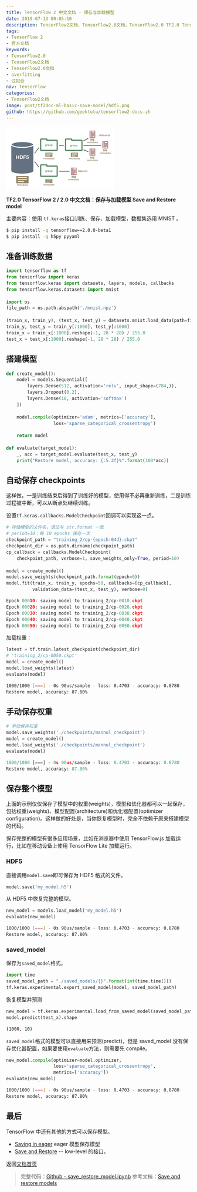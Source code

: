 ```yaml
---
title: TensorFlow 2 中文文档 - 保存与加载模型
date: 2019-07-13 00:05:10
description: TensorFlow2文档，TensorFlow2.0文档，TensorFlow2.0 TF2.0 TensorFlow 2 / 2.0 官方文档中文版，保存与加载模型 Save and Restore model。
tags:
- TensorFlow 2
- 官方文档
keywords:
- TensorFlow2.0
- TensorFlow2文档
- TensorFlow2.0文档
- overfitting
- 过拟合
nav: TensorFlow
categories:
- TensorFlow2文档
image: post/tf2doc-ml-basic-save-model/hdf5.png
github: https://github.com/geektutu/tensorflow2-docs-zh
---
```


![TensorFlow HDF5](tf2doc-ml-basic-save-model/hdf5.png)

**TF2.0 TensorFlow 2 / 2.0 中文文档：保存与加载模型 Save and Restore model**

主要内容：使用 `tf.keras`接口训练、保存、加载模型，数据集选用 MNIST 。

```bash
$ pip install -q tensorflow==2.0.0-beta1
$ pip install -q h5py pyyaml
```

## 准备训练数据

```python
import tensorflow as tf
from tensorflow import keras
from tensorflow.keras import datasets, layers, models, callbacks
from tensorflow.keras.datasets import mnist

import os
file_path = os.path.abspath('./mnist.npz')

(train_x, train_y), (test_x, test_y) = datasets.mnist.load_data(path=file_path)
train_y, test_y = train_y[:1000], test_y[:1000]
train_x = train_x[:1000].reshape(-1, 28 * 28) / 255.0
test_x = test_x[:1000].reshape(-1, 28 * 28) / 255.0
```

## 搭建模型

```python
def create_model():
    model = models.Sequential([
        layers.Dense(512, activation='relu', input_shape=(784,)),
        layers.Dropout(0.2),
        layers.Dense(10, activation='softmax')
    ])

    model.compile(optimizer='adam', metrics=['accuracy'],
                  loss='sparse_categorical_crossentropy')

    return model

def evaluate(target_model):
    _, acc = target_model.evaluate(test_x, test_y)
    print("Restore model, accuracy: {:5.2f}%".format(100*acc))
```

## 自动保存 checkpoints

这样做，一是训练结束后得到了训练好的模型，使用得不必再重新训练，二是训练过程被中断，可以从断点处继续训练。

设置`tf.keras.callbacks.ModelCheckpoint`回调可以实现这一点。

```python
# 存储模型的文件名，语法与 str.format 一致
# period=10：每 10 epochs 保存一次
checkpoint_path = "training_2/cp-{epoch:04d}.ckpt"
checkpoint_dir = os.path.dirname(checkpoint_path)
cp_callback = callbacks.ModelCheckpoint(
    checkpoint_path, verbose=1, save_weights_only=True, period=10)

model = create_model()
model.save_weights(checkpoint_path.format(epoch=0))
model.fit(train_x, train_y, epochs=50, callbacks=[cp_callback],
          validation_data=(test_x, test_y), verbose=0)
```

```python
Epoch 00010: saving model to training_2/cp-0010.ckpt
Epoch 00020: saving model to training_2/cp-0020.ckpt
Epoch 00030: saving model to training_2/cp-0030.ckpt
Epoch 00040: saving model to training_2/cp-0040.ckpt
Epoch 00050: saving model to training_2/cp-0050.ckpt
```

加载权重：

```python
latest = tf.train.latest_checkpoint(checkpoint_dir)
# 'training_2/cp-0050.ckpt'
model = create_model()
model.load_weights(latest)
evaluate(model)
```

```bash
1000/1000 [===] - 0s 90us/sample - loss: 0.4703 - accuracy: 0.8780
Restore model, accuracy: 87.80%
```

## 手动保存权重

```python
# 手动保存权重
model.save_weights('./checkpoints/mannul_checkpoint')
model = create_model()
model.load_weights('./checkpoints/mannul_checkpoint')
evaluate(model)
```

```python
1000/1000 [===] - 0s 90us/sample - loss: 0.4703 - accuracy: 0.8780
Restore model, accuracy: 87.80%
```

## 保存整个模型

上面的示例仅仅保存了模型中的权重(weights)，模型和优化器都可以一起保存，包括权重(weights)、模型配置(architecture)和优化器配置(optimizer configuration)。这样做的好处是，当你恢复模型时，完全不依赖于原来搭建模型的代码。

保存完整的模型有很多应用场景，比如在浏览器中使用 TensorFlow.js 加载运行，比如在移动设备上使用 TensorFlow Lite 加载运行。

### HDF5

直接调用`model.save`即可保存为 HDF5 格式的文件。

```python
model.save('my_model.h5')
```

从 HDF5 中恢复完整的模型。

```python
new_model = models.load_model('my_model.h5')
evaluate(new_model)
```

```bash
1000/1000 [===] - 0s 90us/sample - loss: 0.4703 - accuracy: 0.8780
Restore model, accuracy: 87.80%
```

### saved_model

保存为`saved_model`格式。

```python
import time
saved_model_path = "./saved_models/{}".format(int(time.time()))
tf.keras.experimental.export_saved_model(model, saved_model_path)
```

恢复模型并预测

```python
new_model = tf.keras.experimental.load_from_saved_model(saved_model_path)
model.predict(test_x).shape
```

```bash
(1000, 10)
```

`saved_model`格式的模型可以直接用来预测(predict)，但是 saved_model 没有保存优化器配置，如果要使用`evaluate`方法，则需要先 compile。

```python
new_model.compile(optimizer=model.optimizer,
                  loss='sparse_categorical_crossentropy',
                  metrics=['accuracy'])
evaluate(new_model)
```

```bash
1000/1000 [===] - 0s 90us/sample - loss: 0.4703 - accuracy: 0.8780
Restore model, accuracy: 87.80%
```

## 最后

TensorFlow 中还有其他的方式可以保存模型。

- [Saving in eager](https://www.tensorflow.org/guide/eager#object_based_saving) eager 模型保存模型
- [Save and Restore](https://www.tensorflow.org/guide/saved_model) -- low-level 的接口。

返回[文档首页](https://geektutu.com/post/tf2doc.html)

> 完整代码：[Github - save_restore_model.ipynb](https://github.com/geektutu/tensorflow2-docs-zh/tree/master/code)
> 参考文档：[Save and restore models](https://www.tensorflow.org/beta/tutorials/keras/save_and_restore_models)